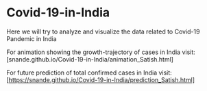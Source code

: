 # Covid-19-in-India
Here we will try to analyze and visualize the data related to Covid-19 Pandemic in India

For animation showing the growth-trajectory of cases in India visit: [snande.github.io/Covid-19-in-India/animation_Satish.html]

For future prediction of total confirmed cases in India visit: [https://snande.github.io/Covid-19-in-India/prediction_Satish.html]
